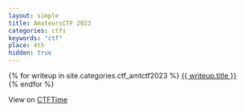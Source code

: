 ```yaml
---
layout: simple
title: AmateursCTF 2023
categories: ctfs
keywords: "ctf"
place: 4th
hidden: true
---
```

<div class="writeups">
    {% for writeup in site.categories.ctf_amtctf2023 %}
    <a href="{{ writeup.url }}" title="{{ writeup.description }}">
        {{ writeup.title }} <br>
    </a>
    {% endfor %}
</div>

View on [CTFTime](https://ctftime.org/event/1984)
